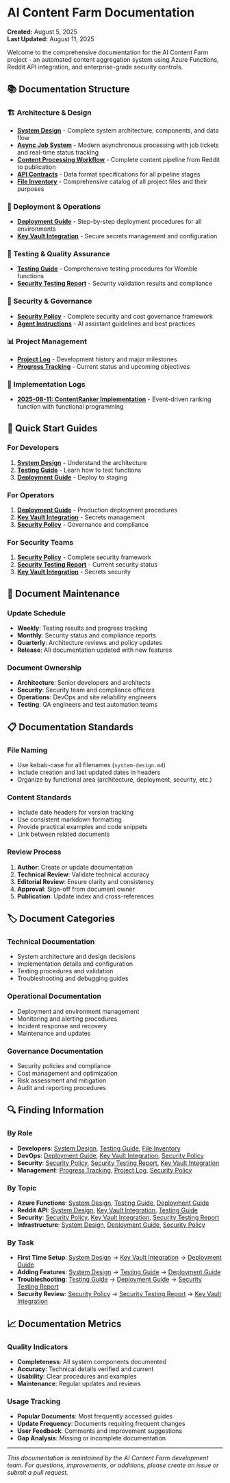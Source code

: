 # AI Content Farm Documentation

**Created:** August 5, 2025  
**Last Updated:** August 11, 2025

Welcome to the comprehensive documentation for the AI Content Farm project - an automated content aggregation system using Azure Functions, Reddit API integration, and enterprise-grade security controls.

## 📚 Documentation Structure

### 🏗️ Architecture & Design
- **[System Design](system-design.md)** - Complete system architecture, components, and data flow
- **[Async Job System](async-job-system.md)** - Modern asynchronous processing with job tickets and real-time status tracking
- **[Content Processing Workflow](content-processing-workflow.md)** - Complete content pipeline from Reddit to publication
- **[API Contracts](api-contracts.md)** - Data format specifications for all pipeline stages
- **[File Inventory](file-inventory.md)** - Comprehensive catalog of all project files and their purposes

### 🚀 Deployment & Operations  
- **[Deployment Guide](deployment-guide.md)** - Step-by-step deployment procedures for all environments
- **[Key Vault Integration](key-vault-integration.md)** - Secure secrets management and configuration

### 🧪 Testing & Quality Assurance
- **[Testing Guide](testing-guide.md)** - Comprehensive testing procedures for Womble functions
- **[Security Testing Report](security-testing-report.md)** - Security validation results and compliance

### 🔐 Security & Governance
- **[Security Policy](security-policy.md)** - Complete security and cost governance framework
- **[Agent Instructions](agent-instructions.md)** - AI assistant guidelines and best practices

### 📊 Project Management
- **[Project Log](project-log.md)** - Development history and major milestones
- **[Progress Tracking](progress-tracking.md)** - Current status and upcoming objectives

### 📝 Implementation Logs
- **[2025-08-11: ContentRanker Implementation](2025-08-11-content-ranker-implementation.md)** - Event-driven ranking function with functional programming

## 🎯 Quick Start Guides

### For Developers
1. **[System Design](system-design.md)** - Understand the architecture
2. **[Testing Guide](testing-guide.md)** - Learn how to test functions
3. **[Deployment Guide](deployment-guide.md)** - Deploy to staging

### For Operators  
1. **[Deployment Guide](deployment-guide.md)** - Production deployment procedures
2. **[Key Vault Integration](key-vault-integration.md)** - Secrets management
3. **[Security Policy](security-policy.md)** - Governance and compliance

### For Security Teams
1. **[Security Policy](security-policy.md)** - Complete security framework
2. **[Security Testing Report](security-testing-report.md)** - Current security status
3. **[Key Vault Integration](key-vault-integration.md)** - Secrets security

## 🔄 Document Maintenance

### Update Schedule
- **Weekly**: Testing results and progress tracking
- **Monthly**: Security status and compliance reports  
- **Quarterly**: Architecture reviews and policy updates
- **Release**: All documentation updated with new features

### Document Ownership
- **Architecture**: Senior developers and architects
- **Security**: Security team and compliance officers
- **Operations**: DevOps and site reliability engineers
- **Testing**: QA engineers and test automation teams

## 📋 Documentation Standards

### File Naming
- Use kebab-case for all filenames (`system-design.md`)
- Include creation and last updated dates in headers
- Organize by functional area (architecture, deployment, security, etc.)

### Content Standards
- Include date headers for version tracking
- Use consistent markdown formatting
- Provide practical examples and code snippets
- Link between related documents

### Review Process
1. **Author**: Create or update documentation
2. **Technical Review**: Validate technical accuracy
3. **Editorial Review**: Ensure clarity and consistency
4. **Approval**: Sign-off from document owner
5. **Publication**: Update index and cross-references

## 🏷️ Document Categories

### Technical Documentation
- System architecture and design decisions
- Implementation details and configuration
- Testing procedures and validation
- Troubleshooting and debugging guides

### Operational Documentation  
- Deployment and environment management
- Monitoring and alerting procedures
- Incident response and recovery
- Maintenance and updates

### Governance Documentation
- Security policies and compliance
- Cost management and optimization
- Risk assessment and mitigation
- Audit and reporting procedures

## 🔍 Finding Information

### By Role
- **Developers**: [System Design](system-design.md), [Testing Guide](testing-guide.md), [File Inventory](file-inventory.md)
- **DevOps**: [Deployment Guide](deployment-guide.md), [Key Vault Integration](key-vault-integration.md), [Security Policy](security-policy.md)
- **Security**: [Security Policy](security-policy.md), [Security Testing Report](security-testing-report.md), [Key Vault Integration](key-vault-integration.md)
- **Management**: [Progress Tracking](progress-tracking.md), [Project Log](project-log.md), [Security Policy](security-policy.md)

### By Topic
- **Azure Functions**: [System Design](system-design.md), [Testing Guide](testing-guide.md), [Deployment Guide](deployment-guide.md)
- **Reddit API**: [System Design](system-design.md), [Key Vault Integration](key-vault-integration.md), [Testing Guide](testing-guide.md)
- **Security**: [Security Policy](security-policy.md), [Key Vault Integration](key-vault-integration.md), [Security Testing Report](security-testing-report.md)
- **Infrastructure**: [System Design](system-design.md), [Deployment Guide](deployment-guide.md), [Security Policy](security-policy.md)

### By Task
- **First Time Setup**: [System Design](system-design.md) → [Key Vault Integration](key-vault-integration.md) → [Deployment Guide](deployment-guide.md)
- **Adding Features**: [System Design](system-design.md) → [Testing Guide](testing-guide.md) → [Deployment Guide](deployment-guide.md)
- **Troubleshooting**: [Testing Guide](testing-guide.md) → [Deployment Guide](deployment-guide.md) → [Security Testing Report](security-testing-report.md)
- **Security Review**: [Security Policy](security-policy.md) → [Security Testing Report](security-testing-report.md) → [Key Vault Integration](key-vault-integration.md)

## 📈 Documentation Metrics

### Quality Indicators
- **Completeness**: All system components documented
- **Accuracy**: Technical details verified and current
- **Usability**: Clear procedures and examples
- **Maintenance**: Regular updates and reviews

### Usage Tracking
- **Popular Documents**: Most frequently accessed guides
- **Update Frequency**: Documents requiring frequent changes
- **User Feedback**: Comments and improvement suggestions
- **Gap Analysis**: Missing or incomplete documentation

---

*This documentation is maintained by the AI Content Farm development team. For questions, improvements, or additions, please create an issue or submit a pull request.*
